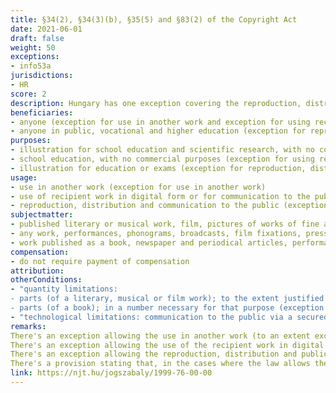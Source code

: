 ```yaml
---
title: §34(2), §34(3)(b), §35(5) and §83(2) of the Copyright Act
date: 2021-06-01
draft: false
weight: 50
exceptions:
- info53a
jurisdictions:
- HR
score: 2
description: Hungary has one exception covering the reproduction, distribution and communication to the public of works to pupils and students through a secure electronic environment for purposes of illustration for education and exams (§35(5)); one exception covering the use of a work in another work for purposes of illustration for school education and scientific research (§34(2)); and one exception covering the use of the recipient work in digital form at the place of education and its communication to the public through a secured electronic environment for the purpose of school education (§34(3)(b)). In addition, it has a provision that states that no permission is required from holders of neighbouring rights in cases where the use of copyrighted work is permitted (§83(2). None of the exceptions is subject to compensation.
beneficiaries:
- anyone (exception for use in another work and exception for using recipient work)
- anyone in public, vocational and higher education (exception for reproduction, distribution and communication to the public)
purposes: 
- illustration for school education and scientific research, with no commercial purposes (exception for use in another work)
- school education, with no commercial purposes (exception for using recipient work)
- illustration for education or exams (exception for reproduction, distribution and communication to the public)
usage:
- use in another work (exception for use in another work)
- use of recipient work in digital form or for communication to the public (exception for using recipient work)
- reproduction, distribution and communication to the public (exception for reproduction, distribution and communication to the public)
subjectmatter:
- published literary or musical work, film, pictures of works of fine art, architecture, applied art and industrial design, photographic works, performances, phonograms, broadcasts, film fixations, press publications (exception for use in another work)
- any work, performances, phonograms, broadcasts, film fixations, press publications (exception for using recipient work)
- work published as a book, newspaper and periodical articles, performances, phonograms, broadcasts, film fixations, press publications (exception for reproduction, distribution and communication to the public)
compensation:
- do not require payment of compensation
attribution: 
otherConditions: 
- "quantity limitations: 
- parts (of a literary, musical or film work); to the extent justified by the purpose (exception to use in another work); 
- parts (of a book); in a number necessary for that purpose (exception for reproduction, distribution and communication to the public)"
- "technological limitations: communication to the public via a secured electronic environment (exception for using recipient work and exception for reproduction, distribution and communication to the public)"
remarks: 
There's an exception allowing the use in another work (to an extent exceeding quotation) of parts of a published literary or musical work or of a film, or small entire works of such nature, as well as pictures of works of fine art, architecture, applied art and industrial design creations, and photographic works, for the purposes of illustration for school education and scientific research, to the extent justified by the purpose, on the condition that the recipient work is not used for commercial purposes.  
There's an exception allowing the use of the recipient work in digital form at the place of education, on an electronic device, or for communication to the public via a secure electronic environment, for the purpose of school education, provided that such uses are not made on a commercial basis.
There's an exception allowing the reproduction, distribution and public communication to the pupils and students concerned, through the secure electronic environment of the educational establishment, of parts of a work published as a book, as well as newspaper and periodical articles, for the purposes of illustration for education or for the purposes of exams in public, vocational and higher education in a number necessary for that purpose. A secure electronic environment is defined as a technical solution that prevents a work made available for retrieval from being carried out outside the scope of education and training.
There's a provision stating that, in the cases where the law allows the use of a copyrighted work without the authorization of the author, no authorization is required from the holders of neighbouring rights. 
link: https://njt.hu/jogszabaly/1999-76-00-00
---
```

